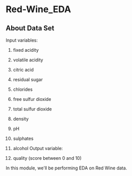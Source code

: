 # Red-Wine_EDA
## About Data Set

Input variables:

1. fixed acidity
2. volatile acidity
3. citric acid
4. residual sugar
5. chlorides
6. free sulfur dioxide
7. total sulfur dioxide
8. density
9. pH
10. sulphates
11. alcohol
Output variable:

12. quality (score between 0 and 10)

In this module, we'll be performing EDA on Red Wine data.
